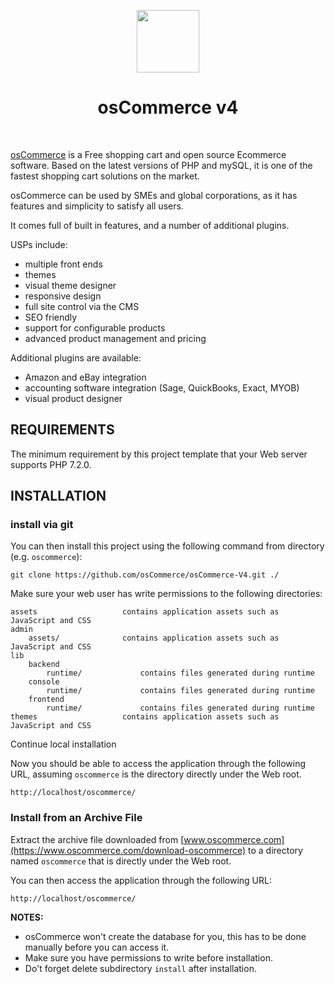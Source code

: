 <p align="center">
    <a href="https://github.com/osCommerce" target="_blank">
        <img src="https://www.oscommerce.com/images/blog/logo%20osC.webp" height="100px">
    </a>
    <h1 align="center">osCommerce v4</h1>
    <br>
</p>

[osCommerce](https://www.oscommerce.com/)  is a Free shopping cart and open source Ecommerce software.
Based  on  the  latest  versions  of  PHP  and mySQL, it is one of the fastest  shopping  cart  solutions  on  the market. 

osCommerce can be used by SMEs and global corporations, as it has features and simplicity to satisfy all users.

It comes full of built in features, and a number of additional plugins.

USPs include:
- multiple front ends
- themes
- visual theme designer
- responsive design
- full site control via the CMS
- SEO friendly
- support for configurable products
- advanced product management and pricing

Additional plugins are available:
- Amazon and eBay integration
- accounting software integration (Sage, QuickBooks, Exact, MYOB)
- visual product designer 

REQUIREMENTS
------------

The minimum requirement by this project template that your Web server supports PHP 7.2.0.


INSTALLATION
------------

### install via git

You can then install this project using the following command from directory (e.g. `oscommerce`):

~~~
git clone https://github.com/osCommerce/osCommerce-V4.git ./ 
~~~

Make sure your web user has write permissions to the following directories:

```
assets                   contains application assets such as JavaScript and CSS
admin
    assets/              contains application assets such as JavaScript and CSS
lib
    backend
        runtime/             contains files generated during runtime
    console
        runtime/             contains files generated during runtime
    frontend
        runtime/             contains files generated during runtime
themes                   contains application assets such as JavaScript and CSS
```

Continue local installation

Now you should be able to access the application through the following URL, assuming `oscommerce` is the directory
directly under the Web root.

~~~
http://localhost/oscommerce/
~~~

### Install from an Archive File

Extract the archive file downloaded from [www.oscommerce.com](https://www.oscommerce.com/download-oscommerce) to
a directory named `oscommerce` that is directly under the Web root.

You can then access the application through the following URL:

~~~
http://localhost/oscommerce/
~~~

**NOTES:**
- osCommerce won't create the database for you, this has to be done manually before you can access it.
- Make sure you have permissions to write before installation.
- Do't forget delete subdirectory `install` after installation.

